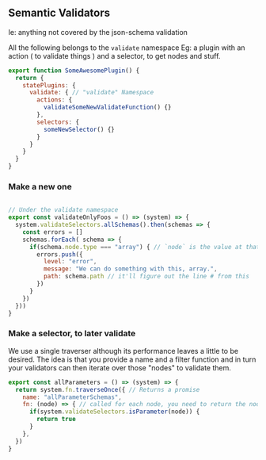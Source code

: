 ## Semantic Validators
Ie: anything not covered by the json-schema validation

All the following belongs to the `validate` namespace
Eg: a plugin with an action ( to validate things ) and a selector, to get nodes and stuff.
```js
export function SomeAwesomePlugin() {
  return {
    statePlugins: {
      validate: { // "validate" Namespace
        actions: {
          validateSomeNewValidateFunction() {}
        },
        selectors: {
          someNewSelector() {}
        }
      }
    }
  }
}
```

### Make a new one
```js

// Under the validate namespace
export const validateOnlyFoos = () => (system) => {
  system.validateSelectors.allSchemas().then(schemas => {
    const errors = []
    schemas.forEach( schema => {
      if(schema.node.type === "array") { // `node` is the value at that point
        errors.push({
          level: "error",
          message: "We can do something with this, array.",
          path: schema.path // it'll figure out the line # from this
        })
      }
    })
  }))
}
```

### Make a selector, to later validate
We use a single traverser although its performance leaves a little to be desired.
The idea is that you provide a name and a filter function and
in turn your validators can then iterate over those "nodes" to validate them.

```js
export const allParameters = () => (system) => {
  return system.fn.traverseOnce({ // Returns a promise
    name: "allParameterSchemas",
    fn: (node) => { // called for each node, you need to return the node if you want it in the collecction
      if(system.validateSelectors.isParameter(node)) {
        return true
      }
    },
  })
}
```
